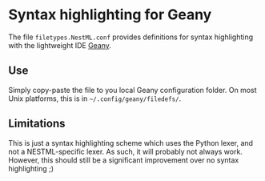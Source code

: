 Syntax highlighting for Geany
===========================

The file ``filetypes.NestML.conf`` provides definitions for syntax highlighting with the lightweight IDE [Geany](https://www.geany.org/).

Use
---

Simply copy-paste the file to you local Geany configuration folder. On most Unix platforms, this is in ``~/.config/geany/filedefs/``.

Limitations
-----------

This is just a syntax highlighting scheme which uses the Python lexer, and not a NESTML-specific lexer. As such, it will probably not always work.
However, this should still be a significant improvement over no syntax highlighting ;)
